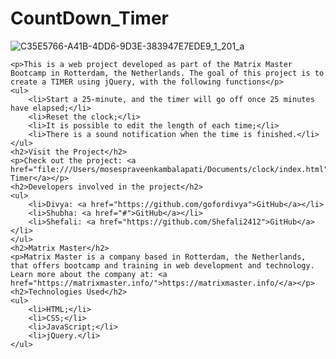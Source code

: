 # CountDown_Timer

![C35E5766-A41B-4DD6-9D3E-383947E7EDE9_1_201_a](https://github.com/Shefali2412/CountDown_Timer/assets/148550787/904c0a6d-baf6-4520-bf30-92512142a52f)

<!DOCTYPE html>
<html>
<head>
    <meta charset="UTF-8">
</head>
<body>

    <p>This is a web project developed as part of the Matrix Master Bootcamp in Rotterdam, the Netherlands. The goal of this project is to create a TIMER using jQuery, with the following functions</p>
    <ul>
        <li>Start a 25-minute, and the timer will go off once 25 minutes have elapsed;</li>
        <li>Reset the clock;</li>
        <li>It is possible to edit the length of each time;</li>
        <li>There is a sound notification when the time is finished.</li>    
    </ul>
    <h2>Visit the Project</h2>
    <p>Check out the project: <a href="file:///Users/mosespraveenkambalapati/Documents/clock/index.html">Countdown Timer</a></p>
    <h2>Developers involved in the project</h2>
    <ul>
        <li>Divya: <a href="https://github.com/gofordivya">GitHub</a></li>
        <li>Shubha: <a href="#">GitHub</a></li>
        <li>Shefali: <a href="https://github.com/Shefali2412">GitHub</a></li>
    </ul>
    <h2>Matrix Master</h2>
    <p>Matrix Master is a company based in Rotterdam, the Netherlands, that offers bootcamp and training in web development and technology. Learn more about the company at: <a href="https://matrixmaster.info/">https://matrixmaster.info/</a></p>
    <h2>Technologies Used</h2>
    <ul>
        <li>HTML;</li>
        <li>CSS;</li>
        <li>JavaScript;</li>
        <li>jQuery.</li>
    </ul>
</body>
</html>
